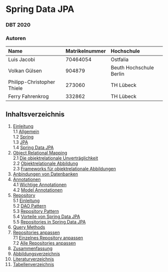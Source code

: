 # Spring Data JPA

### DBT 2020

### Autoren

| Name               | Matrikelnummer | Hochschule |
| :----------------- | :------------- | :--------- |
| Luis Jacobi        | 70464054               |    Ostfalia        |
| Volkan Gülsen      |904879          |Beuth Hochschule Berlin|
| Philipp-Christopher Thiele                   |273060                |TH Lübeck            |
| Ferry Fahrenkrog   | 332862         |TH Lübeck            |


## Inhaltsverzeichnis
1. [Einleitung](01_Einleitung.md)  
1.1 [Allgemein](01_Einleitung.md#11-allgemeines)  
1.2 [Spring](01_Einleitung.md#12-spring)  
1.3 [JPA](01_Einleitung.md#13-jpa)  
1.4 [Spring Data JPA](01_Einleitung.md#14-spring-data-jpa)     
2. [Object Relational Mapping](02_Object_Relational_Mapping.md)  
2.1 [Die objektrelationale Unverträglichkeit](02_Object_Relational_Mapping.md#21-die-objektrelationale-unvertrglichkeit)  
2.2 [Objektrelationale Abbildung](02_Object_Relational_Mapping.md#22-objektrelationale-abbildung)  
2.3 [Frameworks für objektrelationale Abbildungen](02_Object_Relational_Mapping.md#23-frameworks-fr-objektrelationale-abbildungen)    
3. [Anbindungen von Datenbanken](03_Anbindungen_von_Datenbanken.md)
4. [Annotationen](04_Annotationen.md)  
4.1 [Wichtige Annotationen](04_Annotationen.md#41-wichtige-annotationen)  
4.2 [Model Annotationen](04_Annotationen.md#42-model-annotationen)
5. [Repository](05_Repository.md)  
5.1 [Einleitung](05_Repository.md#51-einleitung)  
5.2 [DAO Pattern](05_Repository.md#52-dao-pattern)  
5.3 [Repository Pattern](05_Repository.md#53-repository-pattern)  
5.4 [Vorteile von Spring Data JPA](05_Repository.md#54-vorteile-von-spring-data-jpa)    
5.5 [Repositories in Spring Data JPA](05_Repository.md#55-repositories-in-spring-data-jpa)  
6. [Query Methods](06_Query_Methods.md)
7. [Repositories anpassen](07_Repositories_anpassen.md)  
7.1 [Einzelnes Repository anpassen](07_Repositories_anpassen.md#71-einzelnes-repository-anpassen)  
7.2 [Alle Repositories anpassen](07_Repositories_anpassen.md#72-alle-repositories-anpassen)
8. [Zusammenfassung](08_Zusammenfassung.md)  
9. [Abbildungsverzeichnis](09_Abbildungsverzeichnis.md)  
10. [Literaturverzeichnis](10_Literaturverzeichnis.md)  
11. [Tabellenverzeichnis](11_Tabellenverzeichnis.md)  
